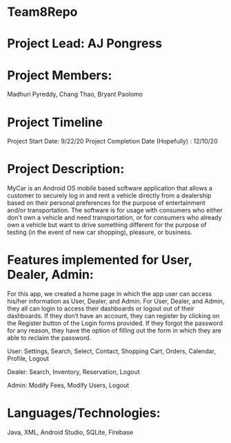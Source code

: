 # Team8Repo

# Project Lead: AJ Pongress

# Project Members: 
Madhuri Pyreddy,
Chang Thao,
Bryant Paolomo

# Project Timeline 
Project Start Date: 9/22/20
Project Completion Date (Hopefully) : 12/10/20

# Project Description: 

 MyCar is an Android OS mobile based software application that allows a customer to securely log in and rent a vehicle directly from a dealership based on their personal preferences for the purpose of entertainment and/or transportation. The software is for usage with consumers who either don't own a vehicle and need transportation, or for consumers who already own a vehicle but want to drive something different for the purpose of testing (in the event of new car shopping), pleasure, or business. 

# Features implemented for User, Dealer, Admin: 

 For this app, we created a home page in which the app user can access his/her information as User, Dealer, and Admin. For User, Dealer, and Admin, they all can login to access their dashboards or logout out of their dashboards. If they don’t have an account, they can register by clicking on the Register button of the Login forms provided. If they forgot the password for any reason, they have the option of filling out the form in which they are able to reclaim the password. 

User: Settings, Search, Select, Contact, Shopping Cart, Orders, Calendar, Profile, Logout

Dealer: Search, Inventory, Reservation, Logout

Admin: Modify Fees, Modify Users, Logout

# Languages/Technologies: 

Java, XML, Android Studio, SQLite, Firebase
